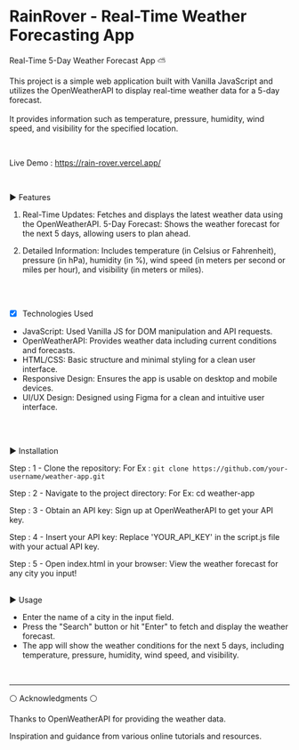 # RainRover - Real-Time Weather Forecasting App

Real-Time 5-Day Weather Forecast App :partly_sunny:

This project is a simple web application built with Vanilla JavaScript and utilizes the OpenWeatherAPI to display real-time weather data for a 5-day forecast.<br> <br />It provides information such as temperature, pressure, humidity, wind speed, and visibility for the specified location.

<br />

Live Demo : https://rain-rover.vercel.app/
<br />



<br />

:arrow_forward: Features

1. Real-Time Updates: Fetches and displays the latest weather data using the OpenWeatherAPI.
5-Day Forecast: Shows the weather forecast for the next 5 days, allowing users to plan ahead.

2. Detailed Information: Includes temperature (in Celsius or Fahrenheit), pressure (in hPa), humidity (in %), wind speed (in meters per second or miles per hour), and visibility (in meters or miles).

<br />

<br />

- [x] Technologies Used

* JavaScript: Used Vanilla JS for DOM manipulation and API requests.
* OpenWeatherAPI: Provides weather data including current conditions and forecasts.
* HTML/CSS: Basic structure and minimal styling for a clean user interface.
* Responsive Design: Ensures the app is usable on desktop and mobile devices.
* UI/UX Design: Designed using Figma for a clean and intuitive user interface.
<br />
<br />

:arrow_forward: Installation
   
Step : 1 - Clone the repository:
For Ex : ```git clone https://github.com/your-username/weather-app.git```

Step : 2 - Navigate to the project directory:
For Ex: cd weather-app

Step : 3 - Obtain an API key:
Sign up at OpenWeatherAPI to get your API key.

Step : 4 - Insert your API key:
Replace 'YOUR_API_KEY' in the script.js file with your actual API key.

Step : 5 - Open index.html in your browser:
View the weather forecast for any city you input!
<br />
<br />

:arrow_forward: Usage
- Enter the name of a city in the input field.
- Press the "Search" button or hit "Enter" to fetch and display the weather forecast.
- The app will show the weather conditions for the next 5 days, including temperature, pressure, humidity, wind speed, and visibility.<br>

<br />

-----
:white_circle: Acknowledgments :white_circle:


Thanks to OpenWeatherAPI for providing the weather data.<br />

Inspiration and guidance from various online tutorials and resources.
